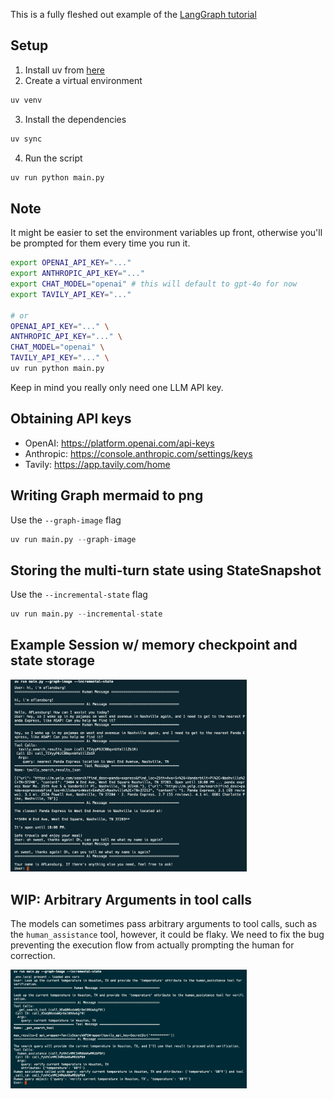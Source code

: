 This is a fully fleshed out example of the [LangGraph tutorial](https://langchain-ai.github.io/langgraph/tutorials/introduction)

## Setup
1. Install uv from [here](https://docs.astral.sh/uv/getting-started/installation/)
2. Create a virtual environment
```bash
uv venv
```
3. Install the dependencies
```bash
uv sync
```
4. Run the script
```bash
uv run python main.py
```

## Note
It might be easier to set the environment variables up front, otherwise you'll be prompted for them every time you run it.
```bash
export OPENAI_API_KEY="..."
export ANTHROPIC_API_KEY="..."
export CHAT_MODEL="openai" # this will default to gpt-4o for now
export TAVILY_API_KEY="..."

# or
OPENAI_API_KEY="..." \
ANTHROPIC_API_KEY="..." \
CHAT_MODEL="openai" \
TAVILY_API_KEY="..." \
uv run python main.py
```
Keep in mind you really only need one LLM API key.

## Obtaining API keys
- OpenAI: https://platform.openai.com/api-keys
- Anthropic: https://console.anthropic.com/settings/keys
- Tavily: https://app.tavily.com/home


## Writing Graph mermaid to png
Use the `--graph-image` flag

```python
uv run main.py --graph-image
```

## Storing the multi-turn state using StateSnapshot
Use the `--incremental-state` flag

```python
uv run main.py --incremental-state
```

## Example Session w/ memory checkpoint and state storage

<img src="assets/example.png" alt="Example Image" style="width:75%;">

## WIP: Arbitrary Arguments in tool calls

The models can sometimes pass arbitrary arguments to tool calls, such as the `human_assistance` tool, however, it could be flaky.
We need to fix the bug preventing the execution flow from actually prompting the human for correction.

<img src="assets/human_interaction.png" alt="Tool call with arbitrary arguments" style="width:75%;">